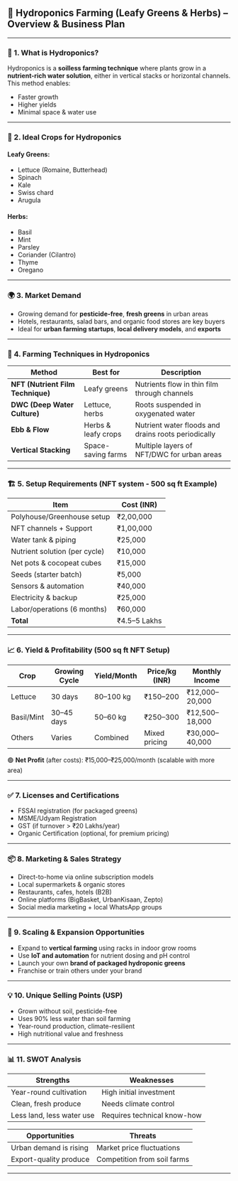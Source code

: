 

## 🌿 Hydroponics Farming (Leafy Greens & Herbs) – Overview & Business Plan

---

### 📌 1. What is Hydroponics?

Hydroponics is a **soilless farming technique** where plants grow in a **nutrient-rich water solution**, either in vertical stacks or horizontal channels. This method enables:

* Faster growth
* Higher yields
* Minimal space & water use

---

### 🥬 2. Ideal Crops for Hydroponics

#### **Leafy Greens:**

* Lettuce (Romaine, Butterhead)
* Spinach
* Kale
* Swiss chard
* Arugula

#### **Herbs:**

* Basil
* Mint
* Parsley
* Coriander (Cilantro)
* Thyme
* Oregano

---

### 🌍 3. Market Demand

* Growing demand for **pesticide-free**, **fresh greens** in urban areas
* Hotels, restaurants, salad bars, and organic food stores are key buyers
* Ideal for **urban farming startups**, **local delivery models**, and **exports**

---

### 🧪 4. Farming Techniques in Hydroponics

| Method                            | Best for            | Description                                         |
| --------------------------------- | ------------------- | --------------------------------------------------- |
| **NFT (Nutrient Film Technique)** | Leafy greens        | Nutrients flow in thin film through channels        |
| **DWC (Deep Water Culture)**      | Lettuce, herbs      | Roots suspended in oxygenated water                 |
| **Ebb & Flow**                    | Herbs & leafy crops | Nutrient water floods and drains roots periodically |
| **Vertical Stacking**             | Space-saving farms  | Multiple layers of NFT/DWC for urban areas          |

---

### 🏗️ 5. Setup Requirements (NFT system - 500 sq ft Example)

| Item                          | Cost (INR)   |
| ----------------------------- | ------------ |
| Polyhouse/Greenhouse setup    | ₹2,00,000    |
| NFT channels + Support        | ₹1,00,000    |
| Water tank & piping           | ₹25,000      |
| Nutrient solution (per cycle) | ₹10,000      |
| Net pots & cocopeat cubes     | ₹15,000      |
| Seeds (starter batch)         | ₹5,000       |
| Sensors & automation          | ₹40,000      |
| Electricity & backup          | ₹25,000      |
| Labor/operations (6 months)   | ₹60,000      |
| **Total**                     | ₹4.5–5 Lakhs |

---

### 📈 6. Yield & Profitability (500 sq ft NFT Setup)

| Crop       | Growing Cycle | Yield/Month | Price/kg (INR) | Monthly Income |
| ---------- | ------------- | ----------- | -------------- | -------------- |
| Lettuce    | 30 days       | 80–100 kg   | ₹150–200       | ₹12,000–20,000 |
| Basil/Mint | 30–45 days    | 50–60 kg    | ₹250–300       | ₹12,500–18,000 |
| Others     | Varies        | Combined    | Mixed pricing  | ₹30,000–40,000 |

🟢 **Net Profit** (after costs): ₹15,000–₹25,000/month (scalable with more area)

---

### ✅ 7. Licenses and Certifications

* FSSAI registration (for packaged greens)
* MSME/Udyam Registration
* GST (if turnover > ₹20 Lakhs/year)
* Organic Certification (optional, for premium pricing)

---

### 📦 8. Marketing & Sales Strategy

* Direct-to-home via online subscription models
* Local supermarkets & organic stores
* Restaurants, cafes, hotels (B2B)
* Online platforms (BigBasket, UrbanKisaan, Zepto)
* Social media marketing + local WhatsApp groups

---

### 🚀 9. Scaling & Expansion Opportunities

* Expand to **vertical farming** using racks in indoor grow rooms
* Use **IoT and automation** for nutrient dosing and pH control
* Launch your own **brand of packaged hydroponic greens**
* Franchise or train others under your brand

---

### 💡 10. Unique Selling Points (USP)

* Grown without soil, pesticide-free
* Uses 90% less water than soil farming
* Year-round production, climate-resilient
* High nutritional value and freshness

---

### 📊 11. SWOT Analysis

| Strengths                 | Weaknesses                  |
| ------------------------- | --------------------------- |
| Year-round cultivation    | High initial investment     |
| Clean, fresh produce      | Needs climate control       |
| Less land, less water use | Requires technical know-how |

| Opportunities          | Threats                     |
| ---------------------- | --------------------------- |
| Urban demand is rising | Market price fluctuations   |
| Export-quality produce | Competition from soil farms |

---




